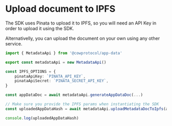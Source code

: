 # Upload document to IPFS

The SDK uses Pinata to upload it to IPFS, so you will need an API Key in order to upload it using the SDK.

Alternativelly, you can upload the document on your own using any other service.

```typescript
import { MetadataApi } from '@cowprotocol/app-data'

export const metadataApi = new MetadataApi()

const IPFS_OPTIONS = {
    pinataApiKey: `PINATA_API_KEY`,
    pinataApiSecret: `PINATA_SECRET_API_KEY`,
}

const appDataDoc = await metadataApi.generateAppDataDoc(...)

// Make sure you provide the IPFS params when instantiating the SDK
const uploadedAppDataHash = await metadataApi.uploadMetadataDocToIpfs(appDataDoc, IPFS_OPTIONS)

console.log(uploadedAppDataHash)
```
